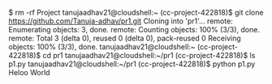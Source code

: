 $ rm -rf Project
tanujaadhav21@cloudshell:~ (cc-project-422818)$ git clone https://github.com/Tanuja-adhav/pr1.git
Cloning into 'pr1'...
remote: Enumerating objects: 3, done.
remote: Counting objects: 100% (3/3), done.
remote: Total 3 (delta 0), reused 0 (delta 0), pack-reused 0
Receiving objects: 100% (3/3), done.
tanujaadhav21@cloudshell:~ (cc-project-422818)$ cd pr1
tanujaadhav21@cloudshell:~/pr1 (cc-project-422818)$ ls
p1.py
tanujaadhav21@cloudshell:~/pr1 (cc-project-422818)$ python p1.py
Heloo World
